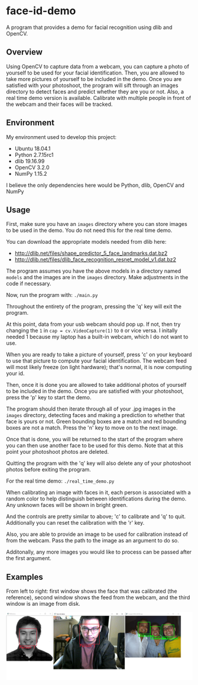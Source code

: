 # face-id-demo

A program that provides a demo for facial recognition using dlib and OpenCV.

## Overview

Using OpenCV to capture data from a webcam, you can capture a photo of yourself to be used for your facial identification. Then, you are allowed to take more pictures of yourself to be included in the demo. Once you are satisfied with your photoshoot, the program will sift through an images directory to detect faces and predict whether they are you or not. Also, a real time demo version is available. Calibrate with multiple people in front of the webcam and their faces will be tracked.

## Environment

My environment used to develop this project:

- Ubuntu 18.04.1
- Python 2.7.15rc1
- dlib 19.16.99
- OpenCV 3.2.0
- NumPy 1.15.2

I believe the only dependencies here would be Python, dlib, OpenCV and NumPy

## Usage

First, make sure you have an `images` directory where you can store images to be used in the demo. You do not need this for the real time demo.

You can download the appropriate models needed from dlib here:
- http://dlib.net/files/shape_predictor_5_face_landmarks.dat.bz2
- http://dlib.net/files/dlib_face_recognition_resnet_model_v1.dat.bz2

The program assumes you have the above models in a directory named `models` and the images are in the `images` directory. Make adjustments in the code if necessary.

Now, run the program with: `./main.py`

Throughout the entirety of the program, pressing the 'q' key will exit the program.

At this point, data from your usb webcam should pop up. If not, then try changing the `1` in `cap = cv.VideoCapture(1)` to `0` or vice versa. I initally needed 1 because my laptop has a built-in webcam, which I do not want to use.

When you are ready to take a picture of yourself, press 'c' on your keyboard to use that picture to compute your facial identification. The webcam feed will most likely freeze (on light hardware); that's normal, it is now computing your id.

Then, once it is done you are allowed to take additional photos of yourself to be included in the demo. Once you are satisfied with your photoshoot, press the 'p' key to start the demo.

The program should then iterate through all of your .jpg images in the `images` directory, detecting faces and making a prediction to whether that face is yours or not. Green bounding boxes are a match and red bounding boxes are not a match. Press the 'n' key to move on to the next image.

Once that is done, you will be returned to the start of the program where you can then use another face to be used for this demo. Note that at this point your photoshoot photos are deleted.

Quitting the program with the 'q' key will also delete any of your photoshoot photos before exiting the program.

For the real time demo: `./real_time_demo.py`

When calibrating an image with faces in it, each person is associated with a random color to help distinguish between identifications during the demo. Any unknown faces will be shown in bright green.

And the controls are pretty similar to above; 'c' to calibrate and 'q' to quit. Additionally you can reset the calibration with the 'r' key.

Also, you are able to provide an image to be used for calibration instead of from the webcam. Pass the path to the image as an argument to do so.

Additonally, any more images you would like to process can be passed after the first argument.

## Examples

From left to right: first window shows the face that was calibrated (the reference), second window shows the feed from the webcam, and the third window is an image from disk.

![Alt Text](examples/ex_1.PNG)
